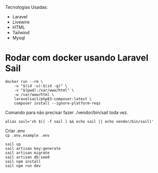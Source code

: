 Tecnologias Usadas:
<ul>
    <li>Laravel</li>
    <li>Livewire</li>
    <li>HTML</li>
    <li>Tailwind</li>
    <li>Mysql</li>

</ul>

# Rodar com docker usando Laravel Sail

```
docker run --rm \
    -u "$(id -u):$(id -g)" \
    -v "$(pwd):/var/www/html" \
    -w /var/www/html \
    laravelsail/php83-composer:latest \
    composer install --ignore-platform-reqs
```

Comando para não precisar fazer ./vendor/bin/sail toda vez.<br>

```
alias sail='sh $([ -f sail ] && echo sail || echo vendor/bin/sail)'
```
Criar .env <br>
<code>cp .env.example .env</code>

```
sail up
sail artisan key:generate
sail artisan migrate
sail artisan db:seed
sail npm install
sail npm run dev
```



